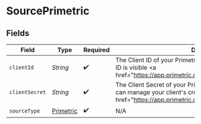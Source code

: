 # SourcePrimetric


## Fields

| Field                                                                                                                                                                         | Type                                                                                                                                                                          | Required                                                                                                                                                                      | Description                                                                                                                                                                   | Example                                                                                                                                                                       |
| ----------------------------------------------------------------------------------------------------------------------------------------------------------------------------- | ----------------------------------------------------------------------------------------------------------------------------------------------------------------------------- | ----------------------------------------------------------------------------------------------------------------------------------------------------------------------------- | ----------------------------------------------------------------------------------------------------------------------------------------------------------------------------- | ----------------------------------------------------------------------------------------------------------------------------------------------------------------------------- |
| `clientId`                                                                                                                                                                    | *String*                                                                                                                                                                      | :heavy_check_mark:                                                                                                                                                            | The Client ID of your Primetric developer application. The Client ID is visible <a href=\"https://app.primetric.com/administrator/integrations">here</a>.                     | 1234aBcD5678EFGh9045Neq79sdDlA15082VMYcj                                                                                                                                      |
| `clientSecret`                                                                                                                                                                | *String*                                                                                                                                                                      | :heavy_check_mark:                                                                                                                                                            | The Client Secret of your Primetric developer application. You can manage your client's credentials <a href=\"https://app.primetric.com/administrator/integrations">here</a>. |                                                                                                                                                                               |
| `sourceType`                                                                                                                                                                  | [Primetric](../../models/shared/Primetric.md)                                                                                                                                 | :heavy_check_mark:                                                                                                                                                            | N/A                                                                                                                                                                           |                                                                                                                                                                               |
